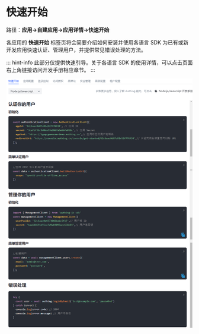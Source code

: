 # 快速开始

<LastUpdated/>

路径：**应用->自建应用->应用详情->快速开始**

各应用的 **快速开始** 标签页将会简要介绍如何安装并使用各语言 SDK 为已有或新开发应用快速认证、管理用户，并提供常见错误处理的方法。

::: hint-info​
此部分仅提供快速引导。关于各语言 SDK 的使用详情，可以点击页面右上角链接访问开发手册相应章节。
::: ​

![](../images/quick-start.png)​
